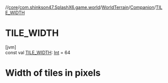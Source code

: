 //[core](../../../../index.md)/[com.shinkson47.SplashX6.game.world](../../index.md)/[WorldTerrain](../index.md)/[Companion](index.md)/[TILE_WIDTH](-t-i-l-e_-w-i-d-t-h.md)

# TILE_WIDTH

[jvm]\
const val [TILE_WIDTH](-t-i-l-e_-w-i-d-t-h.md): [Int](https://kotlinlang.org/api/latest/jvm/stdlib/kotlin/-int/index.html) = 64

# Width of tiles in pixels
